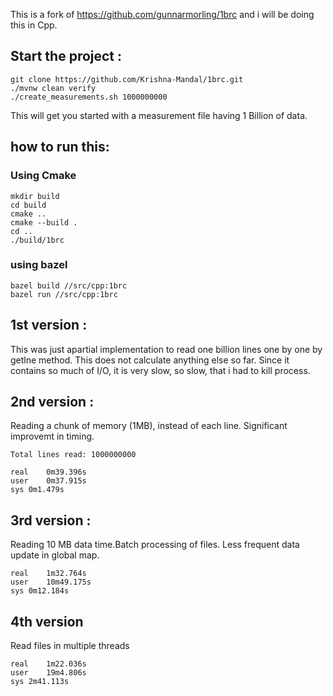 This is a fork of https://github.com/gunnarmorling/1brc and i will be doing this in Cpp.

## Start the project :

    
    git clone https://github.com/Krishna-Mandal/1brc.git
    ./mvnw clean verify
    ./create_measurements.sh 1000000000
    
This will get you started with a measurement file having 1 Billion of data.

## how to run this:
### Using Cmake
    mkdir build
    cd build
    cmake ..
    cmake --build .
    cd ..
    ./build/1brc

### using bazel
    bazel build //src/cpp:1brc
    bazel run //src/cpp:1brc

## 1st version :
This was just  apartial implementation to read one billion lines one by one by getlne method. This does not calculate anything else so far.
Since it contains so much of I/O, it is very slow, so slow, that i had to kill process.

## 2nd version :
Reading a chunk of memory (1MB), instead of each line. Significant improvemt in timing.

    
    Total lines read: 1000000000
    
    real	0m39.396s
    user	0m37.915s
    sys	0m1.479s

## 3rd version :
Reading 10 MB data time.Batch processing of files.
Less frequent data update in global map.

    real	1m32.764s
    user	10m49.175s
    sys	0m12.184s

## 4th version
Read files in multiple threads

    real	1m22.036s
    user	19m4.806s
    sys	2m41.113s

